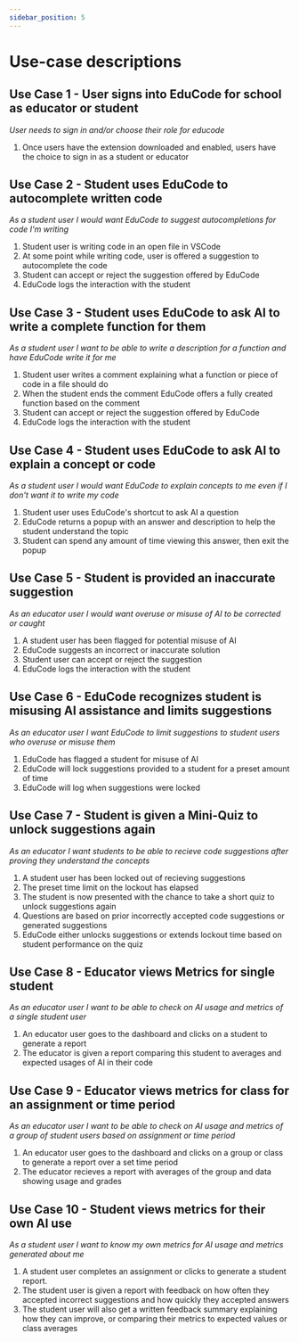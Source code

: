 ```yaml
---
sidebar_position: 5
---
```


# Use-case descriptions
## Use Case 1 - User signs into EduCode for school as educator or student
*User needs to sign in and/or choose their role for educode*
1. Once users have the extension downloaded and enabled, users have the choice to sign in as a student or educator
## Use Case 2 - Student uses EduCode to autocomplete written code
*As a student user I would want EduCode to suggest autocompletions for code I'm writing*
1. Student user is writing code in an open file in VSCode
2. At some point while writing code, user is offered a suggestion to autocomplete the code
3. Student can accept or reject the suggestion offered by EduCode
4. EduCode logs the interaction with the student
## Use Case 3 - Student uses EduCode to ask AI to write a complete function for them
*As a student user I want to be able to write a description for a function and have EduCode write it for me*
1. Student user writes a comment explaining what a function or piece of code in a file should do
2. When the student ends the comment EduCode offers a fully created function based on the comment
3. Student can accept or reject the suggestion offered by EduCode
4. EduCode logs the interaction with the student
## Use Case 4 - Student uses EduCode to ask AI to explain a concept or code
*As a student user I would want EduCode to explain concepts to me even if I don't want it to write my code*
1. Student user uses EduCode's shortcut to ask AI a question
2. EduCode returns a popup with an answer and description to help the student understand the topic
3. Student can spend any amount of time viewing this answer, then exit the popup
## Use Case 5 - Student is provided an inaccurate suggestion
*As an educator user I would want overuse or misuse of AI to be corrected or caught*
1. A student user has been flagged for potential misuse of AI
2. EduCode suggests an incorrect or inaccurate solution
3. Student user can accept or reject the suggestion
4. EduCode logs the interaction with the student
## Use Case 6 - EduCode recognizes student is misusing AI assistance and limits suggestions
*As an educator user I want EduCode to limit suggestions to student users who overuse or misuse them*
1. EduCode has flagged a student for misuse of AI
2. EduCode will lock suggestions provided to a student for a preset amount of time
3. EduCode will log when suggestions were locked
## Use Case 7 - Student is given a Mini-Quiz to unlock suggestions again
*As an educator I want students to be able to recieve code suggestions after proving they understand the concepts*
1. A student user has been locked out of recieving suggestions
2. The preset time limit on the lockout has elapsed
3. The student is now presented with the chance to take a short quiz to unlock suggestions again
4. Questions are based on prior incorrectly accepted code suggestions or generated suggestions
5. EduCode either unlocks suggestions or extends lockout time based on student performance on the quiz
## Use Case 8 - Educator views Metrics for single student
*As an educator user I want to be able to check on AI usage and metrics of a single student user*
1. An educator user goes to the dashboard and clicks on a student to generate a report
2. The educator is given a report comparing this student to averages and expected usages of AI in their code
## Use Case 9 - Educator views metrics for class for an assignment or time period
*As an educator user I want to be able to check on AI usage and metrics of a group of student users based on assignment or time period*
1. An educator user goes to the dashboard and clicks on a group or class to generate a report over a set time period
2. The educator recieves a report with averages of the group and data showing usage and grades
## Use Case 10 - Student views metrics for their own AI use
*As a student user I want to know my own metrics for AI usage and metrics generated about me*
1. A student user completes an assignment or clicks to generate a student report.
2. The student user is given a report with feedback on how often they accepted incorrect suggestions and how quickly they accepted answers
3. The student user will also get a written feedback summary explaining how they can improve, or comparing their metrics to expected values or class averages

<!-- ## Use Case 1 – Limiting Code Suggestions
*The goal of limiting code suggestions is to encourage users to write code on their own rather than having EduCode autofill all their functions for them.*

1. The user begins coding a function.
2. EduCode automatically fills the function and implementation.
3. The user, when coding future functions, repeatedly accepts EduCode’s suggestions, prompting it to limit suggestions to single lines of code.
## Use Case 2 – Giving Incorrect Suggestions
*To keep users engaged in critical thinking while coding, EduCode will eventually give incorrect code suggestions after a certain number of suggestions is reached.*

1. The user, having accepted the maximum number of suggestions available, begins coding a function.
2. EduCode gives a faulty/incorrect suggestion.
3. The user either:
<br/>a. Notices the flaws in the suggestion and declines it. Nothing happens.
<br/>b. Accepts the faulty suggestion, prompting EduCode to notify the user that it was incorrect and restrict suggestions for 30 seconds. The time suggestions are restricted will increase if the user repeatedly accepts faulty suggestions.
## Use Case 3 – Unlock Quiz
*Users will make mistakes. EduCode will offer them a chance to unlock suggestions by passing a multiple-choice quiz.*

1. The user is locked out of receiving suggestions from EduCode. During this time, there is a button on the GUI that says “Take quiz to unlock suggestions.” The user clicks it.
2. The user is given a multiple-choice quiz.
3. The user either:
<br/>a. Answers the questions correctly, prompting EduCode to remove the restriction on code suggestions.
<br/>b. Answers the questions incorrectly, prompting EduCode to keep the restriction in place and remove the “Take quiz to unlock suggestions” button for the duration of the restriction.

## Use Case 4 - Teacher Viewing Metrics
*Educators or administrators will want to check progress or metrics of users to see if EduCode is helpign the user or not*
1. Users have had time to use EduCode for an assignment or period of time.
2. A user with admin priveleges will look at the metrics such as time till suggestion acceptance and accuracy of student code for each user
3. The administrator can use these metrics alongside a student's final code or grade and determine whether they are using AI beneficially
## Use Case 5 - Viewing users own Metrics
*A user wants to see how well they are utilizing EduCode and if EduCode has any suggestions*
1. A user completes an assignment or clicks to generate a student report.
2. The user is given a report with feedback on how often they accepted incorrect suggestions and how quickly they accepted answers
3. The user will also get a written feedback summary explaining how they can improve, or comparing their metrics to expected values or class averages.  -->